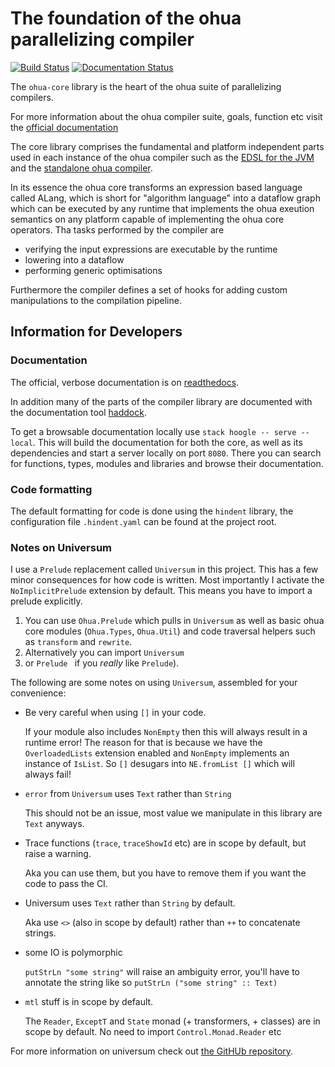# The foundation of the ohua parallelizing compiler

[![Build Status](https://travis-ci.org/ohua-dev/ohua-core.svg?branch=master)](https://travis-ci.org/ohua-dev/ohua-core)
[![Documentation Status](https://readthedocs.org/projects/ohua/badge/?version=latest)](https://ohua.readthedocs.io/en/latest/?badge=latest)

The `ohua-core` library is the heart of the ohua suite of parallelizing compilers.

For more information about the ohua compiler suite, goals, function etc visit
the [official documentation](https://ohua.readthedocs.org)

The core library comprises the fundamental and platform independent parts used
in each instance of the ohua compiler such as the [EDSL for the
JVM](https://github.com/ohua-dev/ohua-jvm-integration) and the [standalone ohua
compiler](https://github.com/ohua-dev/ohuac).

In its essence the ohua core transforms an expression based language called
ALang, which is short for "algorithm language" into a dataflow graph which can
be executed by any runtime that implements the ohua exeution semantics on any
platform capable of implementing the ohua core operators. Tha tasks performed by
the compiler are

- verifying the input expressions are executable by the runtime
- lowering into a dataflow
- performing generic optimisations

Furthermore the compiler defines a set of hooks for adding custom manipulations
to the compilation pipeline.


## Information for Developers

### Documentation

The official, verbose documentation is on
[readthedocs](https://ohua.readthedocs.org).

In addition many of the parts of the compiler library are documented with the
documentation tool [haddock](https://haskell.org/haddock).

To get a browsable documentation locally use `stack hoogle -- serve --local`.
This will build the documentation for both the core, as well as its
dependencies and start a server locally on port `8080`. There you can search for
functions, types, modules and libraries and browse their documentation.

### Code formatting

The default formatting for code is done using the `hindent` library, the
configuration file `.hindent.yaml` can be found at the project root.

### Notes on Universum

I use a `Prelude` replacement called `Universum` in this project. This has a few
minor consequences for how code is written. Most importantly I activate the
`NoImplicitPrelude` extension by default. This means you have to import a
prelude explicitly.

1. You can use `Ohua.Prelude` which pulls in `Universum` as well as basic ohua
   core modules (`Ohua.Types`, `Ohua.Util`) and code traversal helpers such as
   `transform` and `rewrite`.
2. Alternatively you can import `Universum`
3. or `Prelude ` if you *really* like `Prelude`).

The following are some notes on using `Universum`, assembled for your convenience:

- Be very careful when using `[]` in your code. 

  If your module also includes `NonEmpty` then this will always result in a runtime 
  error! The reason for that is because we have the `OverloadedLists` extension enabled
  and `NonEmpty` implements an instance of `IsList`. So `[]` desugars into `NE.fromList []`
  which will always fail!

- `error` from `Universum` uses `Text` rather than `String`

  This should not be an issue, most value we manipulate in this library are
  `Text` anyways.

- Trace functions (`trace`, `traceShowId` etc) are in scope by default, but
  raise a warning.

  Aka you can use them, but you have to remove them if you want the code to pass
  the CI.

- Universum uses `Text` rather than `String` by default.

  Aka use `<>` (also in scope by default) rather than `++` to concatenate
  strings.

- some IO is polymorphic

  `putStrLn "some string"` will raise an ambiguity error, you'll have to
  annotate the string like so `putStrLn ("some string" :: Text)`

- `mtl` stuff is in scope by default.

  The `Reader`, `ExceptT` and `State` monad (+ transformers, + classes) are in
  scope by default. No need to import `Control.Monad.Reader` etc


For more information on universum check out [the GitHUb
repository](https://github.com/serokell/universum).
